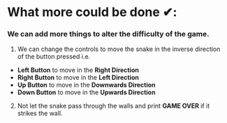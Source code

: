 # What more could be done ✔:

### We can add more things to alter the difficulty of the game.<br/>

1. We can change the controls to move the snake in the inverse direction of the button pressed i.e.<br/>
  
*  **Left Button** to move in the **Right Direction**
*  **Right Button** to move in the **Left Direction**
*  **Up Button** to move in the **Downwards Direction**
*  **Down Button** to move in the **Upwards Direction**

2. Not let the snake pass through the walls and print **GAME OVER** if it strikes the wall.
